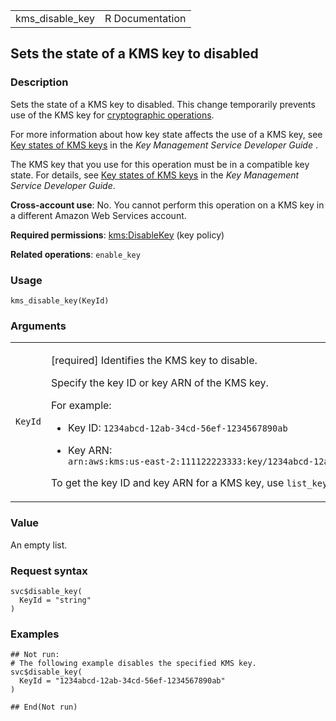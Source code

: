 <table style="width: 100%;">
<tbody>
<tr class="odd">
<td>kms_disable_key</td>
<td style="text-align: right;">R Documentation</td>
</tr>
</tbody>
</table>

## Sets the state of a KMS key to disabled

### Description

Sets the state of a KMS key to disabled. This change temporarily
prevents use of the KMS key for [cryptographic
operations](https://docs.aws.amazon.com/kms/latest/developerguide/concepts.html#cryptographic-operations).

For more information about how key state affects the use of a KMS key,
see [Key states of KMS
keys](https://docs.aws.amazon.com/kms/latest/developerguide/key-state.html)
in the *Key Management Service Developer Guide* .

The KMS key that you use for this operation must be in a compatible key
state. For details, see [Key states of KMS
keys](https://docs.aws.amazon.com/kms/latest/developerguide/key-state.html)
in the *Key Management Service Developer Guide*.

**Cross-account use**: No. You cannot perform this operation on a KMS
key in a different Amazon Web Services account.

**Required permissions**:
[kms:DisableKey](https://docs.aws.amazon.com/kms/latest/developerguide/kms-api-permissions-reference.html)
(key policy)

**Related operations**: `enable_key`

### Usage

    kms_disable_key(KeyId)

### Arguments

<table>
<colgroup>
<col style="width: 35%" />
<col style="width: 65%" />
</colgroup>
<tbody>
<tr class="odd">
<td><code id="kms_disable_key_:_KeyId">KeyId</code></td>
<td><p>[required] Identifies the KMS key to disable.</p>
<p>Specify the key ID or key ARN of the KMS key.</p>
<p>For example:</p>
<ul>
<li><p>Key ID: <code
style="white-space: pre;">⁠1234abcd-12ab-34cd-56ef-1234567890ab⁠</code></p></li>
<li><p>Key ARN: <code
style="white-space: pre;">⁠arn:aws:kms:us-east-2:111122223333:key/1234abcd-12ab-34cd-56ef-1234567890ab⁠</code></p></li>
</ul>
<p>To get the key ID and key ARN for a KMS key, use
<code>list_keys</code> or <code>describe_key</code>.</p></td>
</tr>
</tbody>
</table>

### Value

An empty list.

### Request syntax

    svc$disable_key(
      KeyId = "string"
    )

### Examples

    ## Not run: 
    # The following example disables the specified KMS key.
    svc$disable_key(
      KeyId = "1234abcd-12ab-34cd-56ef-1234567890ab"
    )

    ## End(Not run)

